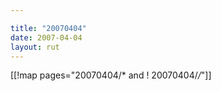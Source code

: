 ```yaml
---

title: "20070404"
date: 2007-04-04
layout: rut
---
```


[[!map pages="20070404/* and ! 20070404/*/*"]]

